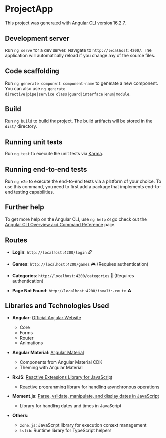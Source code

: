 # ProjectApp

This project was generated with [Angular CLI](https://github.com/angular/angular-cli) version 16.2.7.

## Development server

Run `ng serve` for a dev server. Navigate to `http://localhost:4200/`. The application will automatically reload if you change any of the source files.

## Code scaffolding

Run `ng generate component component-name` to generate a new component. You can also use `ng generate directive|pipe|service|class|guard|interface|enum|module`.

## Build

Run `ng build` to build the project. The build artifacts will be stored in the `dist/` directory.

## Running unit tests

Run `ng test` to execute the unit tests via [Karma](https://karma-runner.github.io).

## Running end-to-end tests

Run `ng e2e` to execute the end-to-end tests via a platform of your choice. To use this command, you need to first add a package that implements end-to-end testing capabilities.

## Further help

To get more help on the Angular CLI, use `ng help` or go check out the [Angular CLI Overview and Command Reference](https://angular.io/cli) page.

## Routes

- **Login**: `http://localhost:4200/login` :unlock:

- **Games**: `http://localhost:4200/games` :video_game: (Requires authentication)

- **Categories**: `http://localhost:4200/categories` :bookmark_tabs: (Requires authentication)

- **Page Not Found**: `http://localhost:4200/invalid-route` :warning:

## Libraries and Technologies Used

- **Angular**: [Official Angular Website](https://angular.io/)

  - Core
  - Forms
  - Router
  - Animations

- **Angular Material**: [Angular Material](https://material.angular.io/)

  - Components from Angular Material CDK
  - Theming with Angular Material

- **RxJS**: [Reactive Extensions Library for JavaScript](https://rxjs.dev/)

  - Reactive programming library for handling asynchronous operations

- **Moment.js**: [Parse, validate, manipulate, and display dates in JavaScript](https://momentjs.com/)

  - Library for handling dates and times in JavaScript

- **Others**:
  - `zone.js`: JavaScript library for execution context management
  - `tslib`: Runtime library for TypeScript helpers
